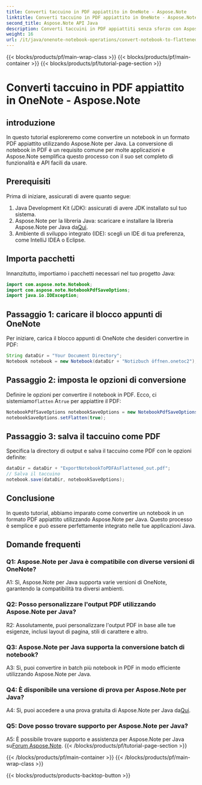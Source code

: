 ```yaml
---
title: Converti taccuino in PDF appiattito in OneNote - Aspose.Note
linktitle: Converti taccuino in PDF appiattito in OneNote - Aspose.Note
second_title: Aspose.Note API Java
description: Converti taccuini in PDF appiattiti senza sforzo con Aspose.Note per Java. Goditi le opzioni di integrazione e personalizzazione senza soluzione di continuità.
weight: 16
url: /it/java/onenote-notebook-operations/convert-notebook-to-flattened-pdf/
---
```


{{< blocks/products/pf/main-wrap-class >}}
{{< blocks/products/pf/main-container >}}
{{< blocks/products/pf/tutorial-page-section >}}

# Converti taccuino in PDF appiattito in OneNote - Aspose.Note

## introduzione

In questo tutorial esploreremo come convertire un notebook in un formato PDF appiattito utilizzando Aspose.Note per Java. La conversione di notebook in PDF è un requisito comune per molte applicazioni e Aspose.Note semplifica questo processo con il suo set completo di funzionalità e API facili da usare.

## Prerequisiti

Prima di iniziare, assicurati di avere quanto segue:

1. Java Development Kit (JDK): assicurati di avere JDK installato sul tuo sistema.
2.  Aspose.Note per la libreria Java: scaricare e installare la libreria Aspose.Note per Java da[Qui](https://releases.aspose.com/note/java/).
3. Ambiente di sviluppo integrato (IDE): scegli un IDE di tua preferenza, come IntelliJ IDEA o Eclipse.

## Importa pacchetti

Innanzitutto, importiamo i pacchetti necessari nel tuo progetto Java:

```java
import com.aspose.note.Notebook;
import com.aspose.note.NotebookPdfSaveOptions;
import java.io.IOException;
```

## Passaggio 1: caricare il blocco appunti di OneNote

Per iniziare, carica il blocco appunti di OneNote che desideri convertire in PDF:

```java
String dataDir = "Your Document Directory";
Notebook notebook = new Notebook(dataDir + "Notizbuch öffnen.onetoc2");
```

## Passaggio 2: imposta le opzioni di conversione

 Definire le opzioni per convertire il notebook in PDF. Ecco, ci sistemiamo`flatten` A`true` per appiattire il PDF:

```java
NotebookPdfSaveOptions notebookSaveOptions = new NotebookPdfSaveOptions();
notebookSaveOptions.setFlatten(true);
```

## Passaggio 3: salva il taccuino come PDF

Specifica la directory di output e salva il taccuino come PDF con le opzioni definite:

```java
dataDir = dataDir + "ExportNotebookToPDFAsFlattened_out.pdf";
// Salva il taccuino
notebook.save(dataDir, notebookSaveOptions);
```

## Conclusione

In questo tutorial, abbiamo imparato come convertire un notebook in un formato PDF appiattito utilizzando Aspose.Note per Java. Questo processo è semplice e può essere perfettamente integrato nelle tue applicazioni Java.

## Domande frequenti

### Q1: Aspose.Note per Java è compatibile con diverse versioni di OneNote?

A1: Sì, Aspose.Note per Java supporta varie versioni di OneNote, garantendo la compatibilità tra diversi ambienti.

### Q2: Posso personalizzare l'output PDF utilizzando Aspose.Note per Java?

R2: Assolutamente, puoi personalizzare l'output PDF in base alle tue esigenze, inclusi layout di pagina, stili di carattere e altro.

### Q3: Aspose.Note per Java supporta la conversione batch di notebook?

A3: Sì, puoi convertire in batch più notebook in PDF in modo efficiente utilizzando Aspose.Note per Java.

### Q4: È disponibile una versione di prova per Aspose.Note per Java?

 A4: Sì, puoi accedere a una prova gratuita di Aspose.Note per Java da[Qui](https://releases.aspose.com/).

### Q5: Dove posso trovare supporto per Aspose.Note per Java?

 A5: È possibile trovare supporto e assistenza per Aspose.Note per Java su[Forum Aspose.Note](https://forum.aspose.com/c/note/28).
{{< /blocks/products/pf/tutorial-page-section >}}

{{< /blocks/products/pf/main-container >}}
{{< /blocks/products/pf/main-wrap-class >}}

{{< blocks/products/products-backtop-button >}}
